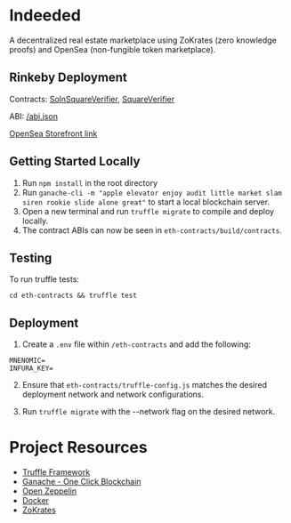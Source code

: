 # Indeeded

A decentralized real estate marketplace using ZoKrates (zero knowledge proofs) and OpenSea (non-fungible token marketplace).

## Rinkeby Deployment

Contracts: [SolnSquareVerifier](https://rinkeby.etherscan.io/address/0xE1E49F3E07EB440F8245031E37ed40058831F289), [SquareVerifier](https://rinkeby.etherscan.io/address/0xdF7C835BfdD0874599281DFc9f320f3f52bB35c9)

ABI: [/abi.json](abi.json)

[OpenSea Storefront link](https://rinkeby.opensea.io/accounts/0x0e8c9f0913b7edb81f404994391a5b7d98a3b552)

## Getting Started Locally

1. Run `npm install` in the root directory
2. Run `ganache-cli -m "apple elevator enjoy audit little market slam siren rookie slide alone great"` to start a local blockchain server.
3. Open a new terminal and run `truffle migrate` to compile and deploy locally.
4. The contract ABIs can now be seen in `eth-contracts/build/contracts`.

## Testing

To run truffle tests:

`cd eth-contracts && truffle test`

## Deployment

1. Create a `.env` file within `/eth-contracts` and add the following:

```
MNENOMIC=
INFURA_KEY=
```

2. Ensure that `eth-contracts/truffle-config.js` matches the desired deployment network and network configurations.

3. Run `truffle migrate` with the --network flag on the desired network.

# Project Resources

- [Truffle Framework](https://truffleframework.com/)
- [Ganache - One Click Blockchain](https://truffleframework.com/ganache)
- [Open Zeppelin ](https://openzeppelin.org/)
- [Docker](https://docs.docker.com/install/)
- [ZoKrates](https://github.com/Zokrates/ZoKrates)
